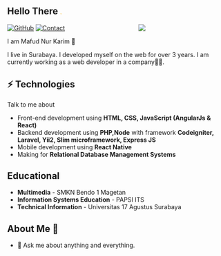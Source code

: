 <h2> Hello There <img src="https://raw.githubusercontent.com/ABSphreak/ABSphreak/master/gifs/Hi.gif" width="3px"></h2>

<img align="right" src="https://github.com/rajput2107/rajput2107/blob/master/Assets/Developer.gif" width='200'/>

[![GitHub](https://img.shields.io/badge/SUPPORT%20AT-GITHUB-blue?style=for-the-badge&logo=github)](https://github.com/MafudNk) 
 [![Contact](https://img.shields.io/badge/CONTACT-GMAIL-yellow?style=for-the-badge&logo=gmail&logoColor=white)](mailto:mafudnurkarim@gmail.com)
 
I am Mafud Nur Karim 🧔

I live in Surabaya. I developed myself on the web for over 3 years. I am currently working as a web developer  in a company👨‍💻.

## ⚡ Technologies
Talk to me about
- Front-end development using **HTML, CSS, JavaScript (AngularJs & React)**
- Backend development using **PHP,Node** with framework **Codeigniter, Laravel, Yii2, Slim microframework, Express JS**
- Mobile development using **React Native**
- Making for **Relational Database Management Systems**

## Educational 
- **Multimedia** - SMKN Bendo 1 Magetan
- **Information Systems Education** - PAPSI ITS
- **Technical Information** - Universitas 17 Agustus Surabaya

## About Me 🤔
- 💬 Ask me about anything and everything.

